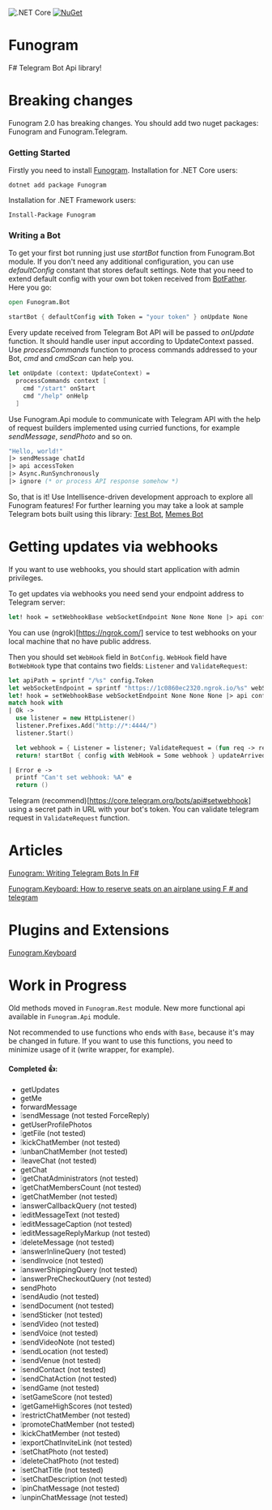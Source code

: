 ![.NET Core](https://github.com/Dolfik1/Funogram/workflows/.NET%20Core/badge.svg)
[![NuGet](https://img.shields.io/nuget/v/FunHttp.svg)](https://www.nuget.org/packages/Funogram/)

# Funogram
F# Telegram Bot Api library!

# Breaking changes

Funogram 2.0 has breaking changes. You should add two nuget packages: Funogram and Funogram.Telegram.

### Getting Started
Firstly you need to install <a href="https://www.nuget.org/packages/Funogram">Funogram</a>. Installation for .NET Core users:
```
dotnet add package Funogram
```
Installation for .NET Framework users:
```
Install-Package Funogram
```
### Writing a Bot
To get your first bot running just use *startBot* function from Funogram.Bot module. If you don't need any additional configuration, you can use *defaultConfig* constant that stores default settings. Note that you need to extend default config with your own bot token received from <a href="t.me/botfather">BotFather</a>. Here you go:
```fsharp
open Funogram.Bot

startBot { defaultConfig with Token = "your token" } onUpdate None
```
Every update received from Telegram Bot API will be passed to *onUpdate* function. It should handle user input according to UpdateContext passed. Use *processCommands* function to process commands addressed to your Bot, *cmd* and *cmdScan* can help you.
```fsharp
let onUpdate (context: UpdateContext) =
  processCommands context [
    cmd "/start" onStart
    cmd "/help" onHelp
  ]
```
Use Funogram.Api module to communicate with Telegram API with the help of request builders implemented using curried functions, for example *sendMessage*, *sendPhoto* and so on.
```fsharp
"Hello, world!"
|> sendMessage chatId
|> api accessToken
|> Async.RunSynchronously
|> ignore (* or process API response somehow *)
```
So, that is it! Use Intellisence-driven development approach to explore all Funogram features! For further learning you may take a look at sample Telegram bots built using this library: <a href="https://github.com/Dolfik1/Funogram/tree/master/Funogram.TestBot">Test Bot</a>, <a href="https://github.com/worldbeater/Memes.Bot/tree/master/Memes">Memes Bot</a>

# Getting updates via webhooks
If you want to use webhooks, you should start application with admin privileges.



To get updates via webhooks you need send your endpoint address to Telegram server:
```fsharp
let! hook = setWebhookBase webSocketEndpoint None None None |> api config
```
You can use (ngrok)[https://ngrok.com/] service to test webhooks on your local machine that no have public address.

Then you should set `WebHook` field in `BotConfig`. `WebHook` field have `BotWebHook` type that contains two fields: `Listener` and `ValidateRequest`:
```fsharp
let apiPath = sprintf "/%s" config.Token
let webSocketEndpoint = sprintf "https://1c0860ec2320.ngrok.io/%s" webSocketEndpoint apiPath
let! hook = setWebhookBase webSocketEndpoint None None None |> api config
match hook with
| Ok ->
  use listener = new HttpListener()
  listener.Prefixes.Add("http://*:4444/")
  listener.Start()

  let webhook = { Listener = listener; ValidateRequest = (fun req -> req.Url.LocalPath = apiPath) }
  return! startBot { config with WebHook = Some webhook } updateArrived None

| Error e -> 
  printf "Can't set webhook: %A" e
  return ()
```
Telegram (recommend)[https://core.telegram.org/bots/api#setwebhook] using a secret path in URL with your bot's token. You can validate telegram request in `ValidateRequest` function.

# Articles

[Funogram: Writing Telegram Bots In F#](https://medium.com/@worldbeater/funogram-writing-telegram-bots-in-f-f27a873fa548)

[Funogram.Keyboard: How to reserve seats on an airplane using F # and telegram](https://medium.com/@fsharpfan/funogram-keyboard-how-to-reserve-seats-on-an-airplane-using-f-and-telegram-6f7035e9c698)

# Plugins and Extensions

[Funogram.Keyboard](https://github.com/dohly/funogram.keyboard)

# Work in Progress

Old methods moved in `Funogram.Rest` module.
New more functional api available in `Funogram.Api` module.

Not recommended to use functions who ends with `Base`, because it's may be changed in future. If you want to use this functions, you need to minimize usage of it (write wrapper, for example).

#### Completed 👍:
- getUpdates
- getMe
- forwardMessage
- ❕sendMessage (not tested ForceReply)
- getUserProfilePhotos
- ❕getFile (not tested)
- ❕kickChatMember (not tested)
- ❕unbanChatMember (not tested)
- ❕leaveChat (not tested)
- getChat
- ❕getChatAdministrators (not tested)
- ❕getChatMembersCount (not tested)
- ❕getChatMember (not tested)
- ❕answerCallbackQuery (not tested)
- ❕editMessageText (not tested)
- ❕editMessageCaption (not tested)
- ❕editMessageReplyMarkup (not tested)
- ❕deleteMessage (not tested)
- ❕answerInlineQuery (not tested)
- ❕sendInvoice (not tested)
- ❕answerShippingQuery (not tested)
- ❕answerPreCheckoutQuery (not tested)
- sendPhoto
- ❕sendAudio (not tested)
- ❕sendDocument (not tested)
- ❕sendSticker (not tested)
- ❕sendVideo (not tested)
- ❕sendVoice (not tested)
- ❕sendVideoNote (not tested)
- ❕sendLocation (not tested)
- ❕sendVenue (not tested)
- ❕sendContact (not tested)
- ❕sendChatAction (not tested)
- ❕sendGame (not tested)
- ❕setGameScore (not tested)
- ❕getGameHighScores (not tested)
- ❕restrictChatMember (not tested)
- ❕promoteChatMember (not tested)
- ❕kickChatMember (not tested)
- ❕exportChatInviteLink (not tested)
- ❕setChatPhoto (not tested)
- ❕deleteChatPhoto (not tested)
- ❕setChatTitle (not tested)
- ❕setChatDescription (not tested)
- ❕pinChatMessage (not tested)
- ❕unpinChatMessage (not tested)
